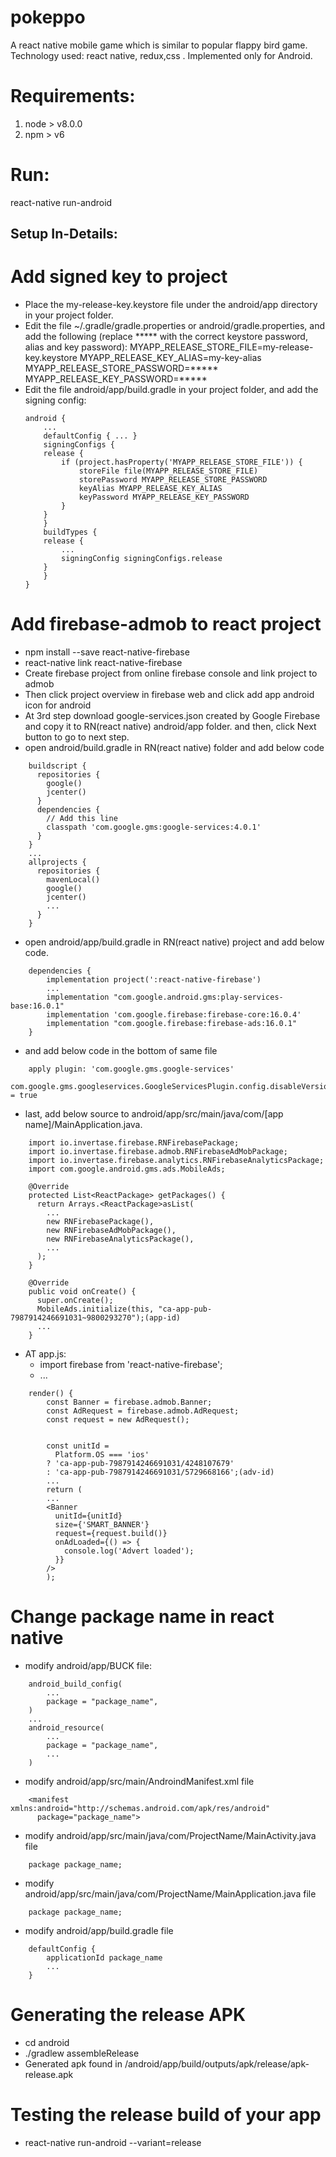 # pokeppo
A react native mobile game which is similar to popular flappy bird game. Technology used: react native, redux,css . Implemented only for Android.

# Requirements:
1. node > v8.0.0
2. npm > v6

# Run:
react-native run-android 

## Setup In-Details:
# Add signed key to project
* Place the my-release-key.keystore file under the android/app directory in your project folder.
* Edit the file ~/.gradle/gradle.properties or android/gradle.properties, and add the following (replace ***** with the correct keystore password, alias and key password):
        MYAPP_RELEASE_STORE_FILE=my-release-key.keystore
        MYAPP_RELEASE_KEY_ALIAS=my-key-alias
        MYAPP_RELEASE_STORE_PASSWORD=*****
        MYAPP_RELEASE_KEY_PASSWORD=*****
* Edit the file android/app/build.gradle in your project folder, and add the signing config:
	```
	android {
	    ...
	    defaultConfig { ... }
	    signingConfigs {
		release {
		    if (project.hasProperty('MYAPP_RELEASE_STORE_FILE')) {
		        storeFile file(MYAPP_RELEASE_STORE_FILE)
		        storePassword MYAPP_RELEASE_STORE_PASSWORD
		        keyAlias MYAPP_RELEASE_KEY_ALIAS
		        keyPassword MYAPP_RELEASE_KEY_PASSWORD
		    }
		}
	    }
	    buildTypes {
		release {
		    ...
		    signingConfig signingConfigs.release
		}
	    }
	}
	```
	
# Add firebase-admob to react project
* npm install --save react-native-firebase
* react-native link react-native-firebase
* Create firebase project from online firebase console and link project to admob
* Then click project overview in firebase web and click add app android icon for android
* At 3rd step download google-services.json created by Google Firebase and copy it to RN(react native) android/app folder. and then, click Next button to go to next step.
* open android/build.gradle in RN(react native) folder and add below code
```
	buildscript {
	  repositories {
	    google()
	    jcenter()
	  }
	  dependencies {
	    // Add this line
	    classpath 'com.google.gms:google-services:4.0.1'
	  }
	}
	...
	allprojects {
	  repositories {
	    mavenLocal()
	    google()
	    jcenter()
	    ...
	  }
	}
```
* open android/app/build.gradle in RN(react native) project and add below code.
```
	dependencies {
	    implementation project(':react-native-firebase')
	    ...
	    implementation "com.google.android.gms:play-services-base:16.0.1"
	    implementation 'com.google.firebase:firebase-core:16.0.4'
	    implementation "com.google.firebase:firebase-ads:16.0.1"
	}
```
* and add below code in the bottom of same file
```
	apply plugin: 'com.google.gms.google-services'
	com.google.gms.googleservices.GoogleServicesPlugin.config.disableVersionCheck = true
```
* last, add below source to android/app/src/main/java/com/[app name]/MainApplication.java.
```
	import io.invertase.firebase.RNFirebasePackage;
	import io.invertase.firebase.admob.RNFirebaseAdMobPackage;
	import io.invertase.firebase.analytics.RNFirebaseAnalyticsPackage;
	import com.google.android.gms.ads.MobileAds;

	@Override
	protected List<ReactPackage> getPackages() {
	  return Arrays.<ReactPackage>asList(
	    ...
	    new RNFirebasePackage(),
	    new RNFirebaseAdMobPackage(),
	    new RNFirebaseAnalyticsPackage(),
	    ...
	  );
	}

	@Override
	public void onCreate() {
	  super.onCreate();
	  MobileAds.initialize(this, "ca-app-pub-7987914246691031~9800293270");(app-id)
	  ...
	}
```
* AT app.js:
	- import firebase from 'react-native-firebase';
	- ...
```
	render() {
	    const Banner = firebase.admob.Banner;
	    const AdRequest = firebase.admob.AdRequest;
	    const request = new AdRequest();


	    const unitId =
	      Platform.OS === 'ios'
		? 'ca-app-pub-7987914246691031/4248107679'
		: 'ca-app-pub-7987914246691031/5729668166';(adv-id)
	    ...
	    return (
		...
		<Banner
		  unitId={unitId}
		  size={'SMART_BANNER'}
		  request={request.build()}
		  onAdLoaded={() => {
		    console.log('Advert loaded');
		  }}
		/>
	    );
```
# Change package name in react native
* modify android/app/BUCK file:
```
	android_build_config(
    	...
	    package = "package_name",
	)
	...
	android_resource(
	    ...
	    package = "package_name",
	    ...
	)
```
* modify android/app/src/main/AndroindManifest.xml file
```
	<manifest xmlns:android="http://schemas.android.com/apk/res/android"
	  package="package_name">
```
* modify android/app/src/main/java/com/ProjectName/MainActivity.java file
```
	package package_name;
```
* modify android/app/src/main/java/com/ProjectName/MainApplication.java file
```
	package package_name;
```
* modify android/app/build.gradle file
```
	defaultConfig {
	    applicationId package_name
	    ...
	}
```
# Generating the release APK
* cd android
* ./gradlew assembleRelease
* Generated apk found in /android/app/build/outputs/apk/release/apk-release.apk

# Testing the release build of your app
* react-native run-android --variant=release
